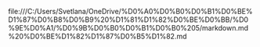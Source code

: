 file:///C:/Users/Svetlana/OneDrive/%D0%A0%D0%B0%D0%B1%D0%BE%D1%87%D0%B8%D0%B9%20%D1%81%D1%82%D0%BE%D0%BB/%D0%9E%D0%A1/%D0%9B%D0%B0%D0%B1%D0%B0%205/markdown.md%20%D0%BE%D1%82%D1%87%D0%B5%D1%82.md
